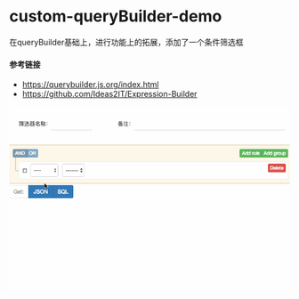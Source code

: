 # custom-queryBuilder-demo
在queryBuilder基础上，进行功能上的拓展，添加了一个条件筛选框

####  参考链接
*   https://querybuilder.js.org/index.html
*   https://github.com/Ideas2IT/Expression-Builder


![Alt text](img/demo.gif)

